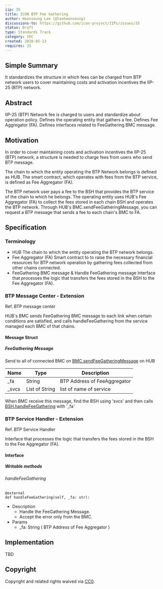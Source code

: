 ```yaml
---
iip: 35
title: ICON BTP Fee Gathering
author: Heonseung Lee (@leeheonseung)
discussions-to: https://github.com/icon-project/IIPs/issues/35
status: Draft
type: Standards Track
category: IRC
created: 2020-05-13
requires: 25
---
```


## Simple Summary

It standardizes the structure in which fees can be charged from BTP network users to cover maintaining costs and activation incentives the IIP-25 (BTP) network.

## Abstract

IIP-25 (BTP) Network fee is charged to users and standardize about operation policy.
Defines the operating entity that gathers a fee.
Defines Fee Aggregator (FA).
Defines interfaces related to FeeGathering BMC message.

## Motivation

In order to cover maintaining costs and activation incentives the IIP-25 (BTP) network, a structure is needed to charge fees from users who send BTP message.

The chain to which the entity operating the BTP Network belongs is defined as HUB.
The smart contract, which operates with fees from the BTP service, is defined as Fee Aggregator (FA).

The BTP network user pays a fee to the BSH that provides the BTP service of the chain to which he belongs.
The operating entity uses HUB's Fee Aggregator (FA) to collect the fees stored in each chain BSH and operates the BTP network.
Through HUB's BMC.sendFeeGatheringMessage, you can request a BTP message that sends a fee to each chain's BMC to FA.

## Specification

### Terminology

- HUB
  The chain to which the entity operating the BTP network belongs.
- Fee Aggregator (FA)
  Smart contract to to raise the necessary financial resources for BTP network operation by gathering fees collected from other chains connected.
- FeeGathering BMC message & Handle FeeGathering message
  Interface that processes the logic that transfers the fees stored in the BSH to the Fee Aggregator (FA).

### BTP Message Center - Extension

Ref. BTP message center

HUB's BMC sends FeeGathering BMC message to each link when certain conditions are satisfied, and calls handleFeeGathering from the service managed each BMC of that chains.

#### Message Struct

##### FeeGathering Message

Send to all of connected BMC on [BMC.sendFeeGatheringMessage](#sendfeegatheringmessage) on HUB

| Name  | Type           | Description                  |
| ----- | -------------- | ---------------------------- |
| _fa   | String         | BTP Address of FeeAggregator |
| _svcs | List of String | list of name of service      |

When BMC receive this message, find the BSH using 'svcs' and then calls [BSH.handleFeeGathering](#handlefeegathering) with '_fa'

### BTP Service Handler - Extension

Ref. BTP Service Handler

Interface that processes the logic that transfers the fees stored in the BSH to the Fee Aggregator (FA).

#### Interface

##### Writable methods

###### handleFeeGathering

```
@external
def handleFeeGathering(self, _fa: str):
```

- Description
  - Handle the FeeGathering Message.
  - Accept the error only from the BMC.
- Params
  - _fa: String ( BTP Address of Fee Aggregator )

## Implementation

TBD

## Copyright

Copyright and related rights waived via [CC0](https://creativecommons.org/publicdomain/zero/1.0/).
